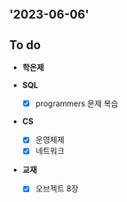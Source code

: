 ## '2023-06-06'

## To do

+ **학은제**

+ **SQL**
  + [x] programmers 문제 복습

+ **CS**
  + [x] 운영체제
  + [x] 네트워크

+ **교재**
  + [x] 오브젝트 8장
